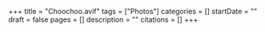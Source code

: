 +++
title = "Choochoo.avif"
tags = ["Photos"]
categories = []
startDate = ""
draft = false
pages = []
description = ""
citations = []
+++
